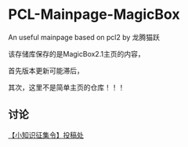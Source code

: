 # PCL-Mainpage-MagicBox

An useful mainpage based on pcl2 by 龙腾猫跃

该存储库保存的是MagicBox2.1主页的内容，

首先版本更新可能滞后，

其次，这里不是简单主页的仓库！！！

## 讨论

[【小知识征集令】投稿处](https://github.com/FutureStudios-FSC/PCL-Mainpage-MagicBox/discussions/1)
